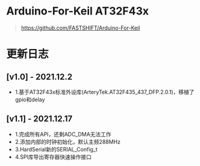 # Arduino-For-Keil AT32F43x
> https://github.com/FASTSHIFT/Arduino-For-Keil

# 更新日志
## [v1.0] - 2021.12.2
* 1.基于AT32F43x标准外设库(ArteryTek.AT32F435_437_DFP.2.0.1)，移植了gpio和delay

## [v1.1] - 2021.12.17
* 1.完成所有API，还剩ADC_DMA无法工作
* 2.添加内部的时钟初始化，默认主频288MHz
* 3.HardSerial新的SERIAL_Config_t
* 4.SPI库导出寄存器快速操作接口
